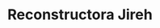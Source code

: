 ---
title: "Reconstructora Jireh"
url: /zona-19-ciudad-de-guatemala/reconstructora-jireh/
shop: Allgemein
---